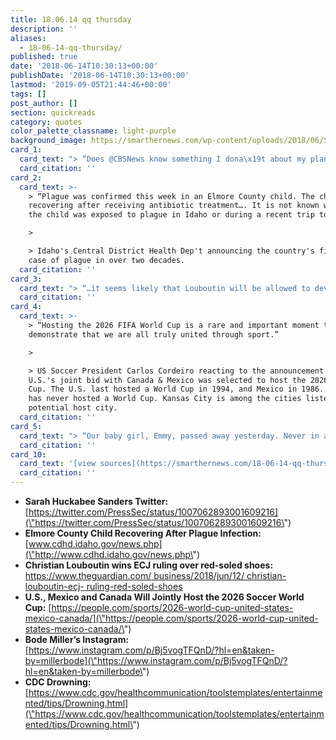 ```yaml
---
title: 18.06.14 qq thursday
description: ''
aliases:
  - 18-06-14-qq-thursday/
published: true
date: '2018-06-14T10:30:13+00:00'
publishDate: '2018-06-14T10:30:13+00:00'
lastmod: '2019-09-05T21:44:46+00:00'
tags: []
post_author: []
section: quickreads
category: quotes
color_palette_classname: light-purple
background_image: https://smarthernews.com/wp-content/uploads/2018/06/SarahHuckabeeSanders.jpg
card_1:
  card_text: "> “Does @CBSNews know something I dona\x19t about my plans and my future? I was at my daughtera\x19s year-end Kindergarten event and they ran a story about my a\x1Cplans to leave the WHa\x1D without even talking to me. I love my job and am honored to work for @POTUS”\n> \n> Press Sec. Sarah Huckabee Sanders responding to reports of her supposed imminent White House departure."
  card_citation: ''
card_2:
  card_text: >-
    > “Plague was confirmed this week in an Elmore County child. The child is
    recovering after receiving antibiotic treatment…. It is not known whether
    the child was exposed to plague in Idaho or during a recent trip to Oregon.”

    > 

    > Idaho's Central District Health Dep't announcing the country's first human
    case of plague in over two decades.
  card_citation: ''
card_3:
  card_text: "> “…it seems likely that Louboutin will be allowed to develop a monopoly for red-soled high-heeled shoes.a\x1D\n> \n> Elaine Oa\x19Hare, an intellectual property specialist, as luxury shoe designer Christian Louboutin wins a key legal case in a long-running battle to protect its signature red soles from copycats."
  card_citation: ''
card_4:
  card_text: >-
    > “Hosting the 2026 FIFA World Cup is a rare and important moment to
    demonstrate that we are all truly united through sport.”

    > 

    > US Soccer President Carlos Cordeiro reacting to the announcement that the
    U.S.'s joint bid with Canada & Mexico was selected to host the 2026 World
    Cup. The U.S. last hosted a World Cup in 1994, and Mexico in 1986. Canada
    has never hosted a World Cup. Kansas City is among the cities listed as a
    potential host city.
  card_citation: ''
card_5:
  card_text: "> “Our baby girl, Emmy, passed away yesterday. Never in a million years did we think we would experience a pain like this. Her love, her light, her spirit will never be forgotten. Our little girl loved life and lived it to ita\x19s fullest everyday.”\n> \n> Olympic skier Bode Miller on the devastating drowning death of his 19-month-old daughter over the weekend. According to the CDC, drowning is the second leading cause of death in children aged 1 - 14."
  card_citation: ''
card_10:
  card_text: '[view sources](https://smarthernews.com/18-06-14-qq-thursday/)'
  card_citation: ''
---
```

*   **Sarah Huckabee Sanders Twitter:** [https://twitter.com/PressSec/status/1007062893001609216](\"https://twitter.com/PressSec/status/1007062893001609216\")
*   **Elmore County Child Recovering After Plague Infection:** [www.cdhd.idaho.gov/news.php](\"http://www.cdhd.idaho.gov/news.php\")
*   **Christian Louboutin wins ECJ ruling over red-soled shoes:**  
    [https://www.theguardian.com/ business/2018/jun/12/ christian-louboutin-ecj- ruling-red-soled-shoes](\"https://www.theguardian.com/)
*   **U.S., Mexico and Canada Will Jointly Host the 2026 Soccer World Cup:** [https://people.com/sports/2026-world-cup-united-states-mexico-canada/](\"https://people.com/sports/2026-world-cup-united-states-mexico-canada/\")
*   **Bode Miller’s Instagram:**  
    [https://www.instagram.com/p/Bj5vogTFQnD/?hl=en&taken-by=millerbode](\"https://www.instagram.com/p/Bj5vogTFQnD/?hl=en&taken-by=millerbode\")
*   **CDC Drowning:** [https://www.cdc.gov/healthcommunication/toolstemplates/entertainmented/tips/Drowning.html](\"https://www.cdc.gov/healthcommunication/toolstemplates/entertainmented/tips/Drowning.html\")